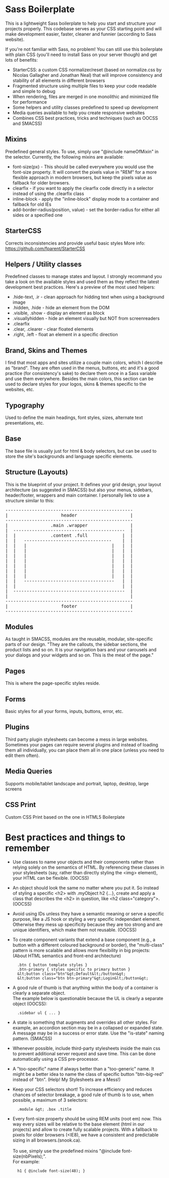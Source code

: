 Sass Boilerplate
====================

This is a lightweight Sass boilerplate to help you start and structure your projects properly. This codebase serves as your CSS starting point and will make development easier, faster, cleaner and funnier (according to Sass website).

If you're not familiar with Sass, no problem! You can still use this boilerplate with plain CSS (you'll need to install Sass on your server though) and get lots of benefits:

* StarterCSS: a custom CSS normalizer/reset (based on normalize.css by Nicolas Gallagher and Jonathan Neal) that will improve consistency and stability of all elements in different browsers
* Fragmented structure using multiple files to keep your code readable and simple to debug
* When rendering, files are merged in one monolithic and minimized file for performance
* Some helpers and utility classes predefined to speed up development
* Media queries available to help you create responsive websites
* Combines CSS best practices, tricks and techniques (such as OOCSS and SMACSS)



Mixins
--------------------

Predefined general styles. To use, simply use "@include nameOfMixin" in the selector.
Currently, the following mixins are available:
* font-size(px) - This should be called everywhere you would use the font-size property. It will convert the pixels value in "REM" for a more flexible approach in modern browsers, but keep the pixels value as fallback for older browsers.
* clearfix - if you want to apply the clearfix code directly in a selector instead of using the .clearfix class
* inline-block - apply the "inline-block" display mode to a container and fallback for old IEs
* add-border-radius(position, value) - set the border-radius for either all sides or a specified one


StarterCSS
--------------------

Corrects inconsistencies and provide useful basic styles
More info: https://github.com/fparent/StarterCSS


Helpers / Utility classes
--------------------

Predefined classes to manage states and layout. I strongly recommand you take a look on the available styles and used them as they reflect the latest development best practices.
Here's a preview of the most used helpers:
* .hide-text, .ir - clean approach for hidding text when using a background image
* .hidden, .hide - hide an element from the DOM
* .visible, .show - display an element as block
* .visuallyhidden - hide an element visually but NOT from screenreaders
* .clearfix
* .clear, .clearer - clear floated elements
* .right, .left - float an element in a specific direction


Brand, Skins and Themes
--------------------

 I find that most apps and sites utilize a couple main colors, which I describe as "brand". They are often used in the menus, buttons, etc and it's a good practice (for consistency's sake) to declare them once in a Sass variable and use them everywhere.
 Besides the main colors, this section can be used to declare styles for your logos, skins & themes specific to the websites, etc.


Typography
--------------------

Used to define the main headings, font styles, sizes, alternate text presentations, etc.


Base
--------------------

The base file is usually just for html & body selectors, but can be used to store the site's backgrounds and language specific elements.


Structure (Layouts)
--------------------

This is the blueprint of your project. It defines your grid design, your layout architecture (as suggested in SMACSS) but also your menus, sidebars, header/footer, wrappers and main container.
I personally liek to use a structure similar to this:

<pre>
------------------------------------------------
|                    header                    |
------------------------------------------------
|                .main .wrapper                |
|  ------------------------------------------  |
|  |             .content .full             |  |
|  |   ---------------------------------    |  |
|  |   |                                |   |  |
|  |   |                                |   |  |
|  |   |                                |   |  |
|  |   |                                |   |  |
|  |   |                                |   |  |
|  |   |                                |   |  |
|  |   |                                |   |  |
|  |   ----------------------------------   |  |
|  |                                        |  |
|  ------------------------------------------  |
|                                              |
------------------------------------------------
|                    footer                    |
------------------------------------------------
</pre>


Modules
--------------------

As taught in SMACSS, modules are the reusable, modular, site-specific parts of our design. "They are the callouts, the sidebar sections, the product lists and so on. It is your navigation
bars and your carousels and your dialogs and your widgets and so on. This is the meat of the page." 


Pages
--------------------

This is where the page-specific styles reside.


Forms
--------------------

Basic styles for all your forms, inputs, buttons, error, etc.


Plugins
--------------------

Third party plugin stylesheets can become a mess in large websites. Sometimes your pages can require several plugins and instead of loading them all individually, you can place them all in one place (unless you need to edit them often). 


Media Queries
--------------------

Supports mobile/tablet landscape and portrait, laptop, desktop, large screens


CSS Print
--------------------

Custom CSS Print based on the one in HTML5 Boilerplate




Best practices and things to remember
====================

* Use classes to name your objects and their components rather than relying solely 
on the semantics of HTML. By referencing these classes in your stylesheets (say, 
rather than directly styling the &lt;img&gt; element), your HTML can be flexible. (OOCSS)


* An object should look the same no matter where you put it. So instead of styling 
a specific &lt;h2&gt; with .myObject h2 {...}, create and apply a class that describes the 
&lt;h2&gt; in question, like &lt;h2 class="category"&gt;. (OOCSS)


* Avoid using IDs unless they have a semantic meaning or serve a specific purpose,
like a JS hook or styling a very specific independant element. Otherwise they mess 
up specificity because they are too strong and are unique identifiers, which make 
them not reusable. (OOCSS)


* To create component variants that extend a base component (e.g., a button with 
a different coloured background or border), the "multi-class" pattern is more
scalable and allows more flexibility in big projects:
(About HTML semantics and front-end architecture)

        .btn { button template styles }
    	.btn-primary { styles specific to primary button }
    	&lt;button class="btn"&gt;Default&lt;/button&gt;
    	&lt;button class="btn btn-primary"&gt;Login&lt;/button&gt;

* A good rule of thumb is that anything within the body of a container is clearly a 
separate object.<br />The example below is questionable because the UL is clearly a separate 
object (OOCSS):

        .sidebar ul { ... }

* A state is something that augments and overrides all other styles. For example, 
an accordion section may be in a collapsed or expanded state. A message may be in a
success or error state. Use the "is-state" naming pattern. (SMACSS)


* Whenever possible, include third-party stylesheets inside the main css to prevent
additional server request and save time. This can be done automatically using a 
CSS pre-processor. 


* A "too-specific" name if always better than a "too-generic" name. It might be a
better idea to name the class of specific button "btn-big-red" instead of "btn".
(Help! My Stylesheets are a Mess!)


* Keep your CSS selectors short! To increase efficiency and reduces chances of 
selector breakage, a good rule of thumb is to use, when possible, a maximum of 
3 selectors:

        .module &gt; .box .title


* Every font-size property should be using REM units (root em) now. This way
every sizes will be relative to the base element (html in our projects) and allow
to create fully scalable projects. With a fallback to pixels for older browsers
(&lt;IE8), we have a consistent and predictable sizing in all browsers.(snook.ca).
<br /><br />To use, simply use the predefined mixins "@include font-size(nbPixels);".
<br />For example:

        h1 { @include font-size(48); }
